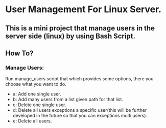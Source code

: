 # User Management For Linux Server.

## This is a mini project that manage users in the server side (linux) by using Bash Script.

## How To?
### Manage Users:
Run manage_users script that which provides some options, there you choose what you want to do.
- a: Add one single user.
- b: Add many users from a list given path for that list.
- c: Delete one single user.
- d: Delete all users exceptions a specific user(this will be further developed in the future so that you can exceptions multi users).
- e: Delete all users.